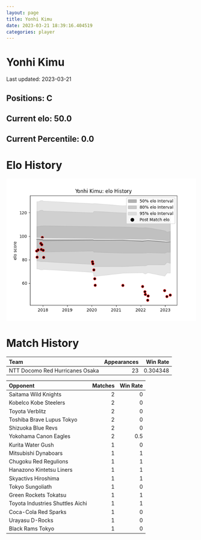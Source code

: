 ```yaml
---  
layout: page  
title: Yonhi Kimu  
date: 2023-03-21 18:39:16.404519  
categories: player  
---
```

# Yonhi Kimu


Last updated: 2023-03-21
## Positions: C

## Current elo: 50.0

## Current Percentile: 0.0

# Elo History


![elo history](history_YonhiKimu.png)
# Match History


| Team                            |   Appearances |   Win Rate |
|:--------------------------------|--------------:|-----------:|
| NTT Docomo Red Hurricanes Osaka |            23 |   0.304348 |

| Opponent                         |   Matches |   Win Rate |
|:---------------------------------|----------:|-----------:|
| Saitama Wild Knights             |         2 |        0   |
| Kobelco Kobe Steelers            |         2 |        0   |
| Toyota Verblitz                  |         2 |        0   |
| Toshiba Brave Lupus Tokyo        |         2 |        0   |
| Shizuoka Blue Revs               |         2 |        0   |
| Yokohama Canon Eagles            |         2 |        0.5 |
| Kurita Water Gush                |         1 |        0   |
| Mitsubishi Dynaboars             |         1 |        1   |
| Chugoku Red Regulions            |         1 |        1   |
| Hanazono Kintetsu Liners         |         1 |        1   |
| Skyactivs Hiroshima              |         1 |        1   |
| Tokyo Sungoliath                 |         1 |        0   |
| Green Rockets Tokatsu            |         1 |        1   |
| Toyota Industries Shuttles Aichi |         1 |        1   |
| Coca-Cola Red Sparks             |         1 |        0   |
| Urayasu D-Rocks                  |         1 |        0   |
| Black Rams Tokyo                 |         1 |        0   |